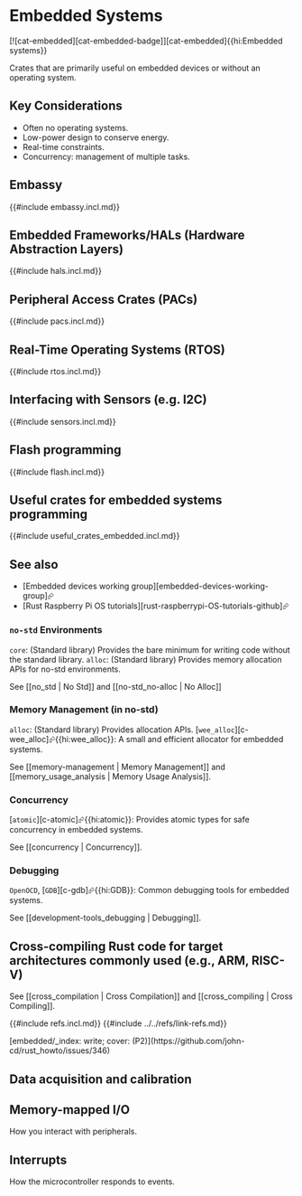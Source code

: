 # Embedded Systems

[![cat-embedded][cat-embedded-badge]][cat-embedded]{{hi:Embedded systems}}

Crates that are primarily useful on embedded devices or without an operating system.

## Key Considerations

- Often no operating systems.
- Low-power design to conserve energy.
- Real-time constraints.
- Concurrency: management of multiple tasks.

## Embassy

{{#include embassy.incl.md}}

## Embedded Frameworks/HALs (Hardware Abstraction Layers)

{{#include hals.incl.md}}

## Peripheral Access Crates (PACs)

{{#include pacs.incl.md}}

## Real-Time Operating Systems (RTOS)

{{#include rtos.incl.md}}

## Interfacing with Sensors (e.g. I2C)

{{#include sensors.incl.md}}

## Flash programming

{{#include flash.incl.md}}

## Useful crates for embedded systems programming

{{#include useful_crates_embedded.incl.md}}

## See also

- [Embedded devices working group][embedded-devices-working-group]⮳
- [Rust Raspberry Pi OS tutorials][rust-raspberrypi-OS-tutorials-github]⮳

### `no-std` Environments

`core`: (Standard library) Provides the bare minimum for writing code without the standard library.
`alloc`: (Standard library) Provides memory allocation APIs for no-std environments.

See [[no_std | No Std]] and [[no-std_no-alloc | No Alloc]]

### Memory Management (in no-std)

`alloc`: (Standard library) Provides allocation APIs.
[`wee_alloc`][c-wee_alloc]⮳{{hi:wee_alloc}}: A small and efficient allocator for embedded systems.

See [[memory-management | Memory Management]] and [[memory_usage_analysis | Memory Usage Analysis]].

### Concurrency

[`atomic`][c-atomic]⮳{{hi:atomic}}: Provides atomic types for safe concurrency in embedded systems.

See [[concurrency | Concurrency]].

### Debugging

`OpenOCD`, [`GDB`][c-gdb]⮳{{hi:GDB}}: Common debugging tools for embedded systems.

See [[development-tools_debugging | Debugging]].

## Cross-compiling Rust code for target architectures commonly used (e.g., ARM, RISC-V)

See [[cross_compilation | Cross Compilation]] and [[cross_compiling | Cross Compiling]].

{{#include refs.incl.md}}
{{#include ../../refs/link-refs.md}}

<div class="hidden">
[embedded/_index: write; cover: (P2)](https://github.com/john-cd/rust_howto/issues/346)

## Data acquisition and calibration

## Memory-mapped I/O

How you interact with peripherals.

## Interrupts

How the microcontroller responds to events.

</div>
